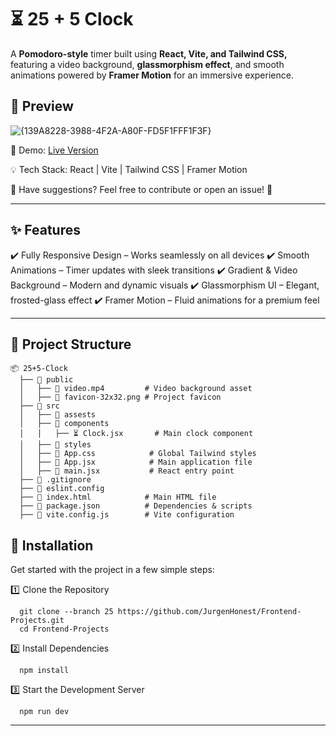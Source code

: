 # ⏳ 25 + 5 Clock 

A **Pomodoro-style** timer built using **React, Vite, and Tailwind CSS,** featuring a video background, **glassmorphism effect**, and smooth animations powered by **Framer Motion** for an immersive experience.


## 🎥 Preview
![{139A8228-3988-4F2A-A80F-FD5F1FFF1F3F}](https://github.com/user-attachments/assets/dce0c1c1-716a-44bc-9114-6b049dc47519)


📌 Demo: [Live Version](https://promodoro-style.netlify.app/)

💡 Tech Stack: React | Vite | Tailwind CSS | Framer Motion

💬 Have suggestions? Feel free to contribute or open an issue! 🚀

---

## ✨ Features

✔️ Fully Responsive Design – Works seamlessly on all devices
✔️ Smooth Animations – Timer updates with sleek transitions
✔️ Gradient & Video Background – Modern and dynamic visuals
✔️ Glassmorphism UI – Elegant, frosted-glass effect
✔️ Framer Motion – Fluid animations for a premium feel

---
## 📁 Project Structure
```
📦 25+5-Clock
  ├── 📂 public
  │   ├── 🎥 video.mp4         # Video background asset
  │   ├── 🔧 favicon-32x32.png # Project favicon
  ├── 📂 src
  │   ├── 📂 assests
  │   ├── 📂 components
  │   │   ├── ⏳ Clock.jsx       # Main clock component
  │   ├── 📂 styles
  │   ├── 🎨 App.css            # Global Tailwind styles
  │   ├── 🔧 App.jsx            # Main application file
  │   ├── 🏁 main.jsx           # React entry point
  ├── 📄 .gitignore         
  ├── 📄 eslint.config         
  ├── 📄 index.html            # Main HTML file
  ├── 📄 package.json          # Dependencies & scripts
  ├── 📄 vite.config.js        # Vite configuration
```


## 🚀 Installation

Get started with the project in a few simple steps:

1️⃣ Clone the Repository

```
  git clone --branch 25 https://github.com/JurgenHonest/Frontend-Projects.git
  cd Frontend-Projects
```

2️⃣ Install Dependencies
```
  npm install
```
3️⃣ Start the Development Server
```
  npm run dev
```
---



